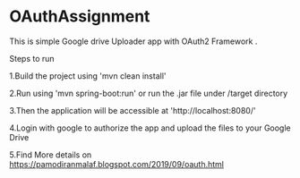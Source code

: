 # OAuthAssignment

This is simple Google drive Uploader app with OAuth2 Framework .

Steps to run

1.Build the project using 'mvn clean install'

2.Run using 'mvn spring-boot:run' or run the .jar file under /target directory

3.Then the application will be accessible at 'http://localhost:8080/'

4.Login with google to authorize the app and upload the files to your Google Drive

5.Find More details on https://pamodiranmalaf.blogspot.com/2019/09/oauth.html

